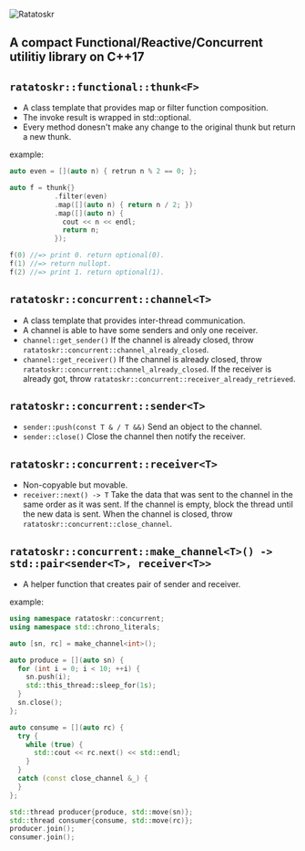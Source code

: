 ![Ratatoskr](https://raw.githubusercontent.com/GobanTKG/Ratatoskr-cpp/medias/medias/Ratatoskr_logo.png)
## A compact Functional/Reactive/Concurrent utilitiy library on C++17

## `ratatoskr::functional::thunk<F>`
* A class template that provides map or filter function composition.
* The invoke result is wrapped in std::optional.
* Every method donesn't make any change to the original thunk but return a new thunk.

example:

```cpp
auto even = [](auto n) { retrun n % 2 == 0; };

auto f = thunk{}
           .filter(even)
           .map([](auto n) { return n / 2; })
           .map([](auto n) {
             cout << n << endl;
             return n;
           });

f(0) //=> print 0. return optional(0).
f(1) //=> return nullopt.
f(2) //=> print 1. return optional(1).
```

## `ratatoskr::concurrent::channel<T>`
* A class template that provides inter-thread communication.
* A channel is able to have some senders and only one receiver.
* `channel::get_sender()` 
    If the channel is already closed, throw `ratatoskr::concurrent::channel_already_closed`.
* `channel::get_receiver()`
    If the channel is already closed, throw `ratatoskr::concurrent::channel_already_closed`.
    If the receiver is already got, throw `ratatoskr::concurrent::receiver_already_retrieved`.

## `ratatoskr::concurrent::sender<T>`
* `sender::push(const T & / T &&)`
    Send an object to the channel.
* `sender::close()`
    Close the channel then notify the receiver.

## `ratatoskr::concurrent::receiver<T>`
* Non-copyable but movable.
* `receiver::next() -> T`
    Take the data that was sent to the channel in the same order as it was sent. If the channel is empty, block the thread until the new data is sent. When the channel is closed, throw `ratatoskr::concurrent::close_channel`.

## `ratatoskr::concurrent::make_channel<T>() -> std::pair<sender<T>, receiver<T>>`
* A helper function that creates pair of sender and receiver.

example:

```cpp
using namespace ratatoskr::concurrent;
using namespace std::chrono_literals;

auto [sn, rc] = make_channel<int>();

auto produce = [](auto sn) {
  for (int i = 0; i < 10; ++i) {
    sn.push(i);
    std::this_thread::sleep_for(1s);
  }
  sn.close();
};

auto consume = [](auto rc) {
  try {
    while (true) {
      std::cout << rc.next() << std::endl;
    }
  }
  catch (const close_channel &_) {
  }
};

std::thread producer{produce, std::move(sn)};
std::thread consumer{consume, std::move(rc)};
producer.join();
consumer.join();
```
